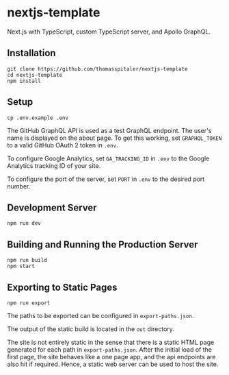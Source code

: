 # nextjs-template

Next.js with TypeScript, custom TypeScript server, and Apollo GraphQL.

## Installation

```
git clone https://github.com/thomasspitaler/nextjs-template
cd nextjs-template
npm install
```

## Setup

```
cp .env.example .env
```

The GitHub GraphQL API is used as a test GraphQL endpoint. The user's name is displayed on the about page. To get this working, set `GRAPHQL_TOKEN` to a valid GitHub OAuth 2 token in `.env`.

To configure Google Analytics, set `GA_TRACKING_ID` in `.env` to the Google Analytics tracking ID of your site.

To configure the port of the server, set `PORT` in `.env` to the desired port number.

## Development Server

```
npm run dev
```

## Building and Running the Production Server

```
npm run build
npm start
```

## Exporting to Static Pages

```
npm run export
```

The paths to be exported can be configured in `export-paths.json`.

The output of the static build is located in the `out` directory.

The site is not entirely static in the sense that there is a static HTML page generated for each path in `export-paths.json`. After the initial load of the first page, the site behaves like a one page app, and the api endpoints are also hit if required. Hence, a static web server can be used to host the site.
